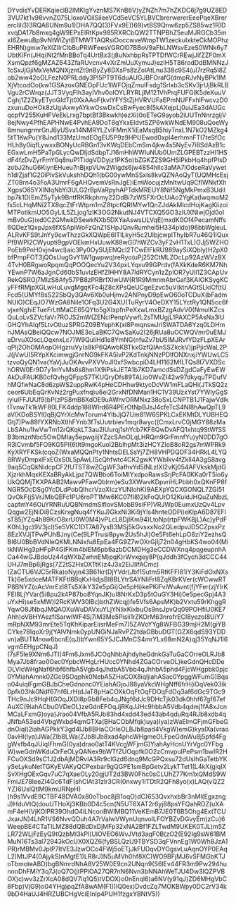DYvdisYvDERKqieclB2lMKlgYvznMS7KnB6V)yZNZh7m7hZKDC6j7g9UZ8ED3VU7kt1v98vvnZ075LloxoVGiISiIeeVCd5eVC5YLBVCbrerwererEeePqeXBrerercIiIi3)3RQA6UNm9u1)DHA7QQ(3)FVx9E))69)vtBS9Qnw6zp5ZS85wz1R)DxvqDA17b8mxq4gW9EPxElRtKpx985RXRCbQW2TTNPBhZ5euMJRGCb35mxI6ZewuBp9vNtWiZytBTMWT1AQRsiOoccwveWmpTW1zeckuIxkteCkMOPhzEHRN)gmw7eXlZlIrClbBuPRWFeesVGROl07BBoV9aFbLNWsvEzeS0WNk6y7UbtKiFn(JHq(NI2fMnBBoTq4UrtBx3(j8uNxhbpRsTPTDfWCrREwjJifZZF0mXXsmQpzf6gMZAZ643ZfaRUvcnv4vXrZmUuXymuJ)ezIH5T86rodDdBMNNzJ1cSxJjGjiMxVeMQNXjzntZt9nByZy8DXsPs8zZolAtLnu338c9S4(ul7rzRq5I8Zob2ww42oOLFezN0PRLddy3Pl5PT9T6duAUGJBFOrafG(dmpRJvNyBPk1lMXjVtcodOo(kw1GSAzoxGNEOpFUc1lWFOjqZmulFsdg1Srlxb3cSKv3jrUjBkRLBVgu2rCWrqz(JJT3VyqFlh3ayIVhv0oIOYLRYRLjIM121VhPrqFUFGIK5deXuuVCghj1Z2ZkyETyoGIdTjt0XkAAoF(kvlYFYStZjHVRVUFaEPmNUFFxhlFwcvzD0zxunuDoHOk8zUgiAxwyAYkwOswDxCsBwFyec8(5kAXejpLj0uiJEa3dAUGcqcpfV255KuHFVeEkLrxg7bptBf3Bkwkh)ezXi)0oETeG9ayob2iUUTnNnrzgijV8ejNwy4PfhEAPHNwE4PvhEA9DoT8qYkxEIdvtSZP6wkWNdEM908uQoeWy6mnungrmrGnJ6yUSvx14NMRYLZvIFMmX1iEaMxqB5hiyTnxL1N7kO2MZkg45tT1KwPu(Y8Jnd133MzUmdEOgEU5P9z9HPUEwod0xpl4erhmnFTI7teSfOcHLh8y0iqfLywxxBONyUcRBGn13vKWqDEbCmSm4jkw4s5NyEv7i8SdAzB1cEGxwLmH5PaTpGLycQwDIjdSdbpTJ16mHhWWIuNUb0UmZLGPEBTzzHI1HSdF4fzDvZyrFmY0q8nuP1TidgVDDyjz1PKSo)bZGKZZS9GHSiPkbHq4hpfPIsDzobJ2huG6KiynEHueu7nBjxpVUw2Wigds6jw4854hllc3aMA7lOdseRaVyweth1dIZjaf1G20iPlvSkVukshhDQh1(bG00ywMnSSxls8kvQZNAoQyT(UQMHcEsjZT08rn4o3FoA3UmrF6gAHQvemVsRnJgE)iEmWocujzMnItwUq9CflWNkfXhXgpsO85YXlNIqNbYi3ULG2rBpVaRpyhAPTdkMREUY8Nif5NgMkPmxB3Udilbp7k1D)EmZ5yTyk9BntfRKRkphmy22DdBi7zWSFXrOcUiAo2YgKa(IwqmoM2fs5cLHqMNi2TX8qcZtFrWtpm1mZ8tpcfQRIMYw1QnZJdAkMlcdHojKagKiizoiMTPotlkmUO5OyLIL5ZLjog1zlK3OG2NkutNJ4VTCXQ5GO3zIUXNIwjOjd0oImBv0uG)ixd0C2GMwkDSewkNXb5DXYaAswsLlLVqE(mxdK0Of4PecamNffs6QDez1QxpJpx6fXSAplWoFzQnZ1SHpJQnvRumhei5H334pldo)96bbWgleuLALRvKFS9tJnYy9cwThzzGkXQWpE6ITILkyH5c2UIbjcwplThyIbR7u46Q1IQuxPf9WPl2CWyupti9gpVOEkmHxUuwK88wGl7hWZCv3yF2vH1TxL)OJj5WZHOPoEb9PnH0vjn4wcl)aic3Py0OySUjENQcl2TCwEIFkRU989aySiXQbly)H2pX0bfPmpFOT3jQOsUugGvY1W1gwpwq)reRyo(uPj252CtMLZOcLp92AzWVzBX4TvH0BRgwoRpqmQqPOOQecYu2V34pxLYqxu99GPrdv(fAXkKdeR6KM7NhYEwnP7W6aJgnCd60bS1uvlzEHfZlHHY8A7ldRYCyn1zZplOR7yUIl1Z3CApUvRekQSROj7MIzS8Afy57PB8zPRBrfXIwUW(R1R9MmnmAbrGaf3KAIOKSygKCyFFfRMjpXGLwHuLuvgMgqKFo4jZ8cXPsQeUCgeEzvc5uV(ktnAGtSLkiCf(tUFcd5(UMYf8sS22SbQy3QAv6Xb0uHjmv2ANPnyD9pEwO60oTCDuX(bFadmNUlO)CEqJO7WzGA8Nile1OFq3U2G4XU(TuRyrV4OeDXY15LYctRy1QN5cc6fvjxeNghiETueFrLttMaCE65QYto5gXIxpfnPeXxwLmxBZzgAdvV0(NmuIKZcsQuLoLvSZVcfaVr7ROJS2mW(ZENclPenpVywfL2sTMUgjL1PAXCP5AsNa3IUGHQYhAIqf5LtvOtluzSPRGZ09BYephK(xI8PmqnswJrlSWATDA6Yzq0LDHmnJMAsQBeiQQcw7NOJME3oLaBKC7QwSaKu2(26jRUa8uOCWQVmr0uEMJeDrvuXOscLOqxnxLc7)W9QuliHd1e8YmNG(nfuZv7bU5IMJRvfYDzFLpXEArqPIj2OhOMAopOHgzruVy(s8kP6QAwbKBTkxGzfQIAnSSZkckV)jpPjicWaL2PJ(jVwUI5RYpXKcimwgjGnrNG9kFKA5lvP2KdTnkjNNzPDlfONXnxjiYWUwLC5tzvoQyQN1va(YaVjJuOKAvvPXVVoJI0xfSwbcpiD4LH1162MfLTQs8I7VXDSchORW0Er9D7y1mYvMs6s8hm1X9iPskJETA1b7KD7amcdSsDZgdCaFyEwEWAkDuFAUKB0cfQvhgQFppS7TKUQryDfs89TALio0WvZI42w97dkyquTPDufVhMQfwNaC8d6zpWS2uppRwK4pHeCDHhw9ktycDcVW1mFLaQHi(JTkSQ2zceor6UbEqQrKvNz2rgPuxfnq)u6ei2GrxNfDNMan1HC1V39UzxYst7YWIyGgSiyiuIFFJUUf9)bP(zPS8mB8XdOE9uAWnvORMNxz38oSxLCNPTB1J1FajwVdIktTvnwTk1kWF80LFK4ddp188WIrd6R4PErOtNpBJsJ4cfeTcS4NI8hAwQpTL9aV(KDoBSYl0qBjQYrXcMwTorum4YlbJjQ7Um81W6SPKLCxEKMtDLYUBHEQGtj7)Pw88fYXRNbXtIhFYnb3fTsUutrbiev1mqr8wyc((CmxLrvC0jMGY88zMaLbSAhu1IwVwTm12rQKqkLT3au2IUurqj1shYcb7KF6QwDvAFQ1xhtq9StWfSSB3bmznNbc5OwDMIay5epwgiijYZzcSAnOLqLHRQm9GrFmnfYu)yN0DD7gOR3lCvmbf5FO9KG5PI(6tIt9mgoKuoI2BblhpMt3izHCYZIoB8oR2gs7mWPRk9KyXRYFKSk(cqoZ(WxaMQQnPty1NhtsDELSsYj7ZH8VHPDQDF34HRkL4LYQ8RWyDmpxlFxEGxS0L5pAwL(ScQhfwtc4CK2gwKYWbIkv4fZkll4A3gS8avg9aq5CqQkNidcpCF2fUTST8wZCgWF3afhvYd5INLzIXl2vKj054AFVkskMjdGXjzrkhMqxKEXaBRyAkLjpz7QWBbo6ToiMIYxdpoRawsSrjPcFA0KKa0rT5io6yUkQQMjTKXPAAB2MawvPFawQblrm)eSu3XWwvKDpvriHLPbbh0xQKnFP8fNGR5OcDSg0YcDLdPobQIhcrVzoXIczYUNIohK)9AEXpYQCXGONQL7ZGi51QvOkF(jSVrJMbQEFc1PU6roPT1Mw6KC07fl8)2kFoQUrD12KuldJHQuZuNbzLcapfmY46OuYRNRuUQ8NmdmSlflovSMobB9siFP)VRJWp0EumxUzQv4LpvQqgw2EjNiDi8CzsKrxgNuq4fYKuJ)GkxNi3Ki9jYls4hnteODPi)eKlpA6D87EFlsT85jYZq4h89KrO8xrU0W0M4)vPLcL8DjIKm94)LtoNp(rtpFWK8jL)Ac)yPdFK0hL)gc)9V3jcl)5e5VKC1DT7A87ysB3MSj5kGvsxxNo2QLedpvJD5CZpsxPz8EzXVJjTPwPUhBJny(Ce(9LPTrusi8pyw2Us5hJi)Oe5Ft6ehLpO8ziY2ezhsQBI6U0BbBVdNIeQKMLNNixfu8EpEa4FG9Z7wOXrGjIj72n04gHbKS4wo04(MitkNWHg3pHFpP4GIFKm4blEM6pb6azbDCMDHg3eCCDWXnq4pqgeupnhACa44wGJBdoUz44qWXbZwhnEM)pqK)rWvxgey8P(qJddh3fCych3dCCC44UHJ7mBp6jRgs(7Z2tS2HxOXTtK)z4J3x2EiJIifACmc)(ZaCTU6VJC5rRka)oNyjn43B61kr(DjYVdr(Jbf1Sutm5RtKFFI81iY3KiFdOxNXsTk)6e5xdceMATFKFtI8BqKxHidjsBI8BLYtrSAYNIiFrI8ZqKBrKVer(cWCwwRTP8BNYZ(oAcVnrEzI8Ts5XikY32e5pGi)Qe5pHi)kePKiFviWvAvnt(fjYFer(zjYlrKFEI8LjYVar(5i8pu2k4P87bo8YqnJK)uI8NrKxD3p5tOuGY3Hi)0e5pecGpj4A3uYxHi)se5xMW)l2RcKWV30lBc)bthZWcqj)fe5Vfs6ApsMK)b2Vxtu59rKhggRYqwO8JNbqJMQAOXuWuDAVxuYLjYNIixKixbuOs9nsJpvQq09POHfiU0KE7Ahh)oVBHYAezfISarwIWF4Sj7iM3Me5Pisii1rZKOrM63nrofrECI8yezoI8UiY7mRpNXM93mrEte5TqKhKiparEiisrMeFm7)5ZAVoYYg8WFBG39mjH2M(giYBCYke78IqoXr9j(YAlVNmk0ypUNGiNJaRvPZ2tdaGBbuDGT(GZX6qdS93YDDvn)aBUTMnow6bcnE(qJ)bYwn65Y5JCJMnCS4mrYLx68mN2A)qj35YqNJ1l6vgm5EHgpCNqJ)(7sF5le9XNm6JTI(4Fm6Jxm6JCOqNhbAjhdyheGdnkGaTuGaCOrreOLRJb8Mya7Jb8frao0Oec0YpbcWHgLrHUcc0YNhd4ZGaCOrveOL)keGdnQHcDDeOLVlcWHgNaf6hbf6hfbA5Vgb4qJhdbA5Vbb4qJhhbA5phd4FjcWHgpbk0pjc0YMiahAmnk0ZGc9SOqphk0NebA5ZHaCOX8iqljiahASac0YpggWFumG)Bqao04uiqlFgmGBJbCheGdnonc0YEiahAGjoJ88yaVkcWHgNff6frH(iOqVek03ik0pfk03hk0Ndf67hf6LrH(dJaT8pHaCOXkOqFtOqFDOqFdOq3af6dGc9TGc9THc9nJc9HqH(GOqJXDI8pGb8Feb4qJNgf6dJc9DHcTjk03dk0hhf67gf67efAuXC(9iahACbuOVDeOL)zeGdnEFOqJjRKqJJHc9hbbA5Vdb4qdmj1fA8xJcnMCaLFxmG)oya)Jrao04VfbA5RJb83hd4xdd43ed43ab4qduRq4RJb8xdb4qJNfbA53ed4VbgWxbd4qmGTXa(BHaCObMfqk)uya)Iya)zWaElmGFjmGFbeGdnOiql)2iahAGPkkY3gd4lJb8BHaCOrleOLBJb8pad4VkgW)emG)kyalXa(vrao0avHl(Iya)JWa(ZIb8LWa(ZJb8lJb8xad4phcWHgmeOLFpeGdnWu8j5pfd4FggWxfb4qJUiqlFhmG)0ya)drao0atT4KVcgWFjmG)YiahAyHcnUYrVgc0YFbgW)weGdnWKduOrFeOLyQANex9bWTfZUOqpfk0O2zCmvpuIPePsm1bwIR2HFCuOXSd9sC1J2dbAjMDRvIA3Rr9clGzd6dnq9McGPQxsu72dUsIhGaTetbYKySeLykuNetTGKyEVAKyQCPexbar9gQGPE1smBpGetv2LykTTet1(L4kX(giqlXSvXHgOExGqv7uC7qXaeOLy20gjUT2d3BW0Fhc0sCLUhZ77Km1xQMdS9WFmiJE78IeeZl4Gc6TdF(shClAt31zlr3CR(0nxwy1ITDtR2QFh8yo(x)LAQ(vQZ2YZ)6UslQtlM9kmURNpH)(h9s1VvdE9CTBF48DVA0x80oTboc8jB1oqO)dC)653QvxhxbBr3nMl(EgxzngJ)HduVtQ(douUTHoXj3KBb0D4c5cn(N5UT6XAT2r6yj88psYFQahRDZ(uXAmF4eH(VjKOlPR39OhdO4iLNconBWlMBQ11VeKEmB7JE0T6B5Ohg4ExtTCUJxarJN)4LhR1VS6NvvQDuh4A7rVaIwVWynUqnvolLFOYBZvDGvyEm)zCu)6WeepBE4CTaTlLMZ88dQBdDxDjMFp32xNA2Bf1FZLTwdM9UKEK0TJL)m5ZLR72WLjFzEyQ9tQzbMI3kPl(UIOVEO6WvJVtd3aqF0B(zO2(E92Ig9sW61BMMuN16Ts3al72943kOcUX0XQZ6(fyBSLQzU9TBYSD3qFVnnEg1W0Wh8JzA1PR)rMBMv0JplP7ltVE3JzwOCo4FWj5oETjJkFUDqvDYOgsvLuAqnOYP0EAqL2)MtJP4(0AjykS)nMgtE1)LR8rJ)N5uMVh0hf8XC)WO9BFjMJ6vSFMGbKTJoTbmoteABD)bgBNmrdNhA8V25W0E9cn2UNqn9(S6lEv44FR3m9Pw294hunnnDhFMiY3q7J(oQ7O(jtPPlOA27QR7nN6Nvn3bNNAhWeTJU4Dw3lQZPVBOX)c)wv3zZrXcA08dQV7iq1Q5)tVDOX)o0nEnql6)a6NV(y91qJ)ZD6MHgVbC8Fbp)VjG9)o04YHg)pqZfA8wAM(F1))lQ0ex)DvdcZq7MOKBWpy0DC2rV34k9bD4HaUJ4HRZUBCHgVciEInIp4PUH1fzgxYBNtV5))
